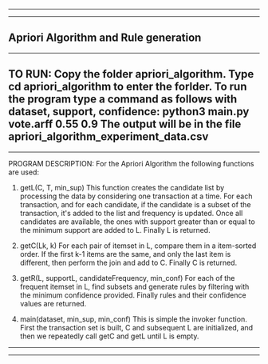 ----------------------------------------------------------------------------------------
----------------------------------------------------------------------------------------
Apriori Algorithm and Rule generation
----------------------------------------------------------------------------------------
----------------------------------------------------------------------------------------
TO RUN:
Copy the folder apriori_algorithm. 
Type cd apriori_algorithm to enter the forlder.
To run the program type a command as follows with dataset, support, confidence:
python3 main.py vote.arff 0.55 0.9
The output will be in the file apriori_algorithm_experiment_data.csv
----------------------------------------------------------------------------------------
----------------------------------------------------------------------------------------
PROGRAM DESCRIPTION:
For the Apriori Algorithm the following functions are used:

1) getL(C, T, min_sup)
This function creates the candidate list by processing the data by considering one transaction at a time.
For each transaction, and for each candidate, if the candidate is a subset of the transaction, it's added to the list and frequency is updated.
Once all candidates are available, the ones with support greater than or equal to the minimum support are added to L. Finally L is returned.

2) getC(Lk, k)
For each pair of itemset in L, compare them in a item-sorted order.
If the first k-1 items are the same, and only the last item is different, then perform the join and add to C. Finally C is returned.

3) getR(L, supportL, candidateFrequency, min_conf)
For each of the frequent itemset in L, find subsets and generate rules by filtering with the minimum confidence provided.
Finally rules and their confidence values are returned.

4) main(dataset, min_sup, min_conf)
This is simple the invoker function. First the transaction set is built, C and subsequent L are initialized, and then we repeatedly call getC and getL until L is empty.
----------------------------------------------------------------------------------------
----------------------------------------------------------------------------------------